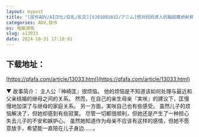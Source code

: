 ```yaml
---
layout: mypost
title: "[拔作ADV/AI汉化/巨乳/乳交][VJ01001032/アニム]想对妈妈诱人的胸部撒娇射精/いつまでもママといっしょ！ ～誘惑ママのおっぱいに甘えていっぱい射"
categories: ADV,拔作
os: 电脑游戏
slug: a13033
date: 2024-10-31 17:18:01
---
```


## 下载地址：

[https://qfafa.com/article/13033.html](https://qfafa.com/article/13033.html)

▼ 故事简介：
主人公『神崎匡』很烦恼。
他的烦恼是不知道该如何处理与最近和父亲结婚的继母之间的关系。
然而，在自己的亲生母亲『実咲』的建议下，匡慢慢地加深了与继母的家庭关系。
另一方面，実咲自己也有些感受。
虽然儿子的烦恼解决了，但她却感到有些寂寞。
尽管一切都很顺利，但她还是产生了一种担心失去儿子的不安和嫉妒心。
虽然她知道作为母亲不应该有这样的感情，但她不愿意放手，希望能一直陪在儿子身边……。